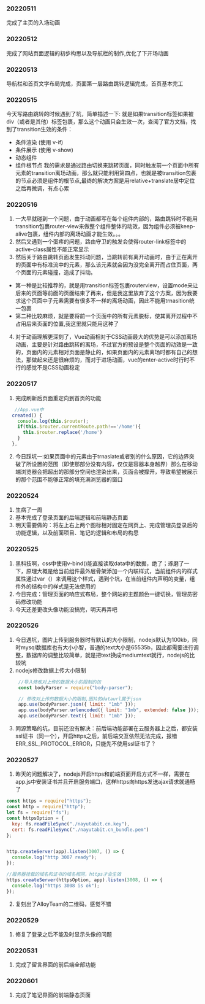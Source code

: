 ### 20220511
完成了主页的入场动画
### 20220512
完成了网站页面逻辑的初步构思以及导航栏的制作,优化了下开场动画
### 20220513
导航栏和首页文字布局完成，页面第一层路由跳转逻辑完成，首页基本完工
### 20220515
今天写路由跳转的时候遇到了坑，简单描述一下:
就是如果transition标签如果被div（或者是其他）标签包裹，那么这个动画只会生效一次，查阅了官方文档，找到了transition生效的条件：
- 条件渲染 (使用 v-if)
- 条件展示 (使用 v-show)
- 动态组件
- 组件根节点
我的需求是通过路由切换来跳转页面，同时触发前一个页面中所有元素的transition离场动画，那么就只能利用第四点，也就是被transition包裹的节点必须是组件的根节点,最终的解决方案是用relative+translate居中定位之后再微调，有点心累
### 20220516
1. 一大早就碰到一个问题，由于动画都写在每个组件内部的，路由跳转时不能用transition包裹router-view来做整个组件整体的动效，因为组件必须被keep-alive包裹，组件内部的离场动画才能生效。。。
2. 然后又遇到一个蛋疼的问题，路由守卫的触发会使得router-link标签中的active-class属性不能正常显示
3. 然后关于路由跳转页面发生抖动问题，当跳转前有离开动画时，由于正在离开的页面中有标准流中的元素，那么该元素就会因为没完全离开而占住页面，两个页面的元素碰撞，造成了抖动。
- 第一种是比较推荐的，就是用transition标签包裹routerview，设置mode来让后来的页面等前面的页面结束了再来，但是我这里放弃了这个方案，因为我要求这个页面中子元素需要有很多不一样的离场动画，因此不能用trnasition统一包裹
- 第二种比较麻烦，就是要将前一个页面中的所有元素脱标，使其离开过程中不占用后来页面的位置,我这里就只能用这种了
4. 对于动画理解更深刻了，Vue动画相对于CSS动画最大的优势是可以添加离场动画，主要是针对路由跳转的离场，不过官方的预设是整个页面的动效是一致的，页面内的元素相对页面是静止的，如果页面内的元素离场时都有自己的想法，那做起来还是很麻烦的，而对于进场动画，vue的enter-active时行时不行的感觉不是CSS动画稳定
### 20220517
1. 完成刷新后页面重定向到首页的功能
```javascript
   //App.vue中
  created() {
    console.log(this.$router);
    if(this.$router.currentRoute.path!=='/home'){
      this.$router.replace('/home')
    }
  },
```
2. 今日踩坑一:如果页面中的元素由于trnaslate或者别的什么原因，它的边界突破了所设置的范围（即使那部分没有内容，仅仅是容器本身越界）那么在移动端浏览器会把超出的那部分空间也渲染出来，页面会被撑开，导致希望被展示的那个范围不能够正常的填充满浏览器的窗口
### 20220524
1. 生病了一周
2. 基本完成了登录页面的后端逻辑和前端静态页面
3. 明天需要做的：将左上右上两个图标相对固定在网页上、完成管理员登录后的功能逻辑，以及前面项目、笔记的逻辑和布局的构思

### 20220525
1. 黑科技啊，css中使用v-bind()能直接读取data中的数据，绝了；琢磨了一下，原理大概是给当前组件最外层骨架添加一个内联样式，当前组件内的样式属性通过var（）来调用这个样式，遇到个坑，在当前组件内声明的变量，组件外的结构中的样式是无法使用的
2. 今日完成：管理页面的响应式布局，整个网站的主题颜色一键切换，管理员密码修改功能
3. 今天还差更改头像功能没搞完，明天再弄吧

### 20220526
1. 今日遇坑，图片上传到服务器时有默认的大小限制，nodejs默认为100kb，同时mysql数据库也有大小小智，普通的text大小是65535b，因此都需要进行调整，数据库的调整比较简单，就是把text换成mediumtext就行，nodejs的比较坑
2. nodejs修改数据上传大小限制
   ```javascript
    //导入修改对上传的数据大小的限制的包
    const bodyParser = require("body-parser");

    // 修改对上传的数据大小的限制,图片的dataurl属于json
    app.use(bodyParser.json({ limit: "1mb" }));
    app.use(bodyParser.urlencoded({ limit: "1mb", extended: false }));
    app.use(bodyParser.text({ limit: "1mb" }));   
   ```
3. 同源策略的坑，目前还没有解决：前后端功能部署在云服务器上之后，都安装ssl证书（同一个），开启https之后，前后端交互依然无法完成，报错ERR_SSL_PROTOCOL_ERROR，只能先不使用ssl证书了？
### 20220527
1. 昨天的问题解决了，nodejs开启https和前端页面开启方式不一样，需要在app.js中安装证书并且开启服务端口，这样https向https发送ajax请求就通畅了
  ```javascript
  const https = require("https");
  const http = require("http");
  let fs = require("fs");
  const httpsOption = {
    key: fs.readFileSync("./nayutabit.cn.key"),
    cert: fs.readFileSync("./nayutabit.cn_bundle.pem")
  };


  http.createServer(app).listen(3007, () => {
    console.log("http 3007 ready");
  });

  //服务器挂载的域名和证书的域名相同，https才会生效
  https.createServer(httpsOption, app).listen(3008, () => {
    console.log("https 3008 is ok");
  });

  ```
2. 复刻出了AlloyTeam的二维码，感觉不错
### 20220529
1. 修复了登录之后不能及时显示头像的问题
### 20220531
1. 完成了留言界面的前后端全部功能
### 20220601
1. 完成了笔记界面的前端静态页面
